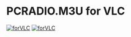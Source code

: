 # PCRADIO.M3U for VLC

[![forVLC](https://github.com/RootShell-coder/pcradio.m3u/actions/workflows/docker-image.yml/badge.svg?branch=master&event=push)](https://github.com/RootShell-coder/pcradio.m3u/actions/workflows/docker-image.yml) [![forVLC](https://github.com/RootShell-coder/pcradio.m3u/actions/workflows/docker-image.yml/badge.svg?branch=master&event=schedule)](https://github.com/RootShell-coder/pcradio.m3u/actions/workflows/docker-image.yml)
